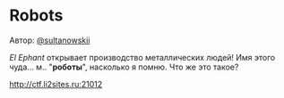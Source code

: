 # Robots
Автор: [@sultanowskii](http://t.me/sultanowskii)

_El Ephant_ открывает производство металлических людей! Имя этого чуда... м.. "**роботы**", насколько я помню. Что же это такое?

http://ctf.li2sites.ru:21012
